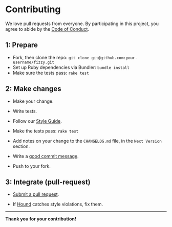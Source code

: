 # Contributing

We love pull requests from everyone. By participating in this project, you agree
to abide by the [Code of Conduct](./CODE_OF_CONDUCT.md).

## 1: Prepare

- Fork, then clone the repo: `git clone git@github.com:your-username/fizzy.git`
- Set up Ruby dependencies via Bundler: `bundle install`
- Make sure the tests pass: `rake test`

## 2: Make changes

- Make your change.
- Write tests.
- Follow our [Style Guide](./STYLE_GUIDE.md).
- Make the tests pass: `rake test`

- Add notes on your change to the `CHANGELOG.md` file,
  in the `Next Version` section.

- Write a [good commit message](http://tbaggery.com/2008/04/19/a-note-about-git-commit-messages.html).
- Push to your fork.

## 3: Integrate (pull-request)

- [Submit a pull request](https://github.com/alem0lars/fizzy/compare/).

- If [Hound](https://houndci.com) catches style violations, fix them.

----

**Thank you for your contribution!**
